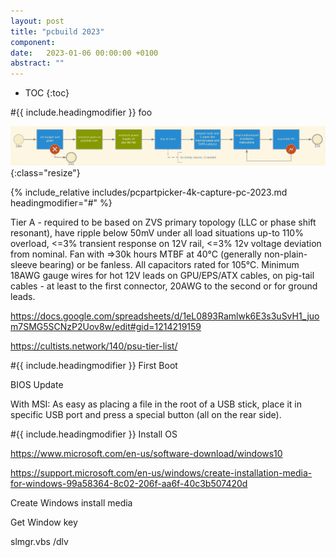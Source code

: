 ```yaml
---
layout: post
title: "pcbuild 2023"
component: 
date:   2023-01-06 00:00:00 +0100
abstract: ""
---
```



* TOC
{:toc}


#{{ include.headingmodifier }} foo

![foo](/biz/production/pcbuild/images/pcbuild-4k-capture-pc-2023.svg){:class="resize"}

{% include_relative includes/pcpartpicker-4k-capture-pc-2023.md headingmodifier="#" %}


Tier A - required to be based on ZVS primary topology (LLC or phase shift resonant), have ripple below 50mV under all load situations up-to 110% overload, <=3% transient response on 12V rail, <=3% 12v voltage deviation from nominal. Fan with =>30k hours MTBF at 40°C (generally non-plain-sleeve bearing) or be fanless. All capacitors rated for 105°C. Minimum 18AWG gauge wires for hot 12V leads on GPU/EPS/ATX cables, on pig-tail cables - at least to the first connector, 20AWG to the second or for ground leads.

https://docs.google.com/spreadsheets/d/1eL0893Ramlwk6E3s3uSvH1_juom7SMG5SCNzP2Uov8w/edit#gid=1214219159

https://cultists.network/140/psu-tier-list/



#{{ include.headingmodifier }} First Boot

BIOS Update

With MSI: As easy as placing a file in the root of a USB stick, place it in specific USB port and press a special button (all on the rear side).




#{{ include.headingmodifier }} Install OS

https://www.microsoft.com/en-us/software-download/windows10

https://support.microsoft.com/en-us/windows/create-installation-media-for-windows-99a58364-8c02-206f-aa6f-40c3b507420d

Create Windows install media

Get Window key

slmgr.vbs /dlv
